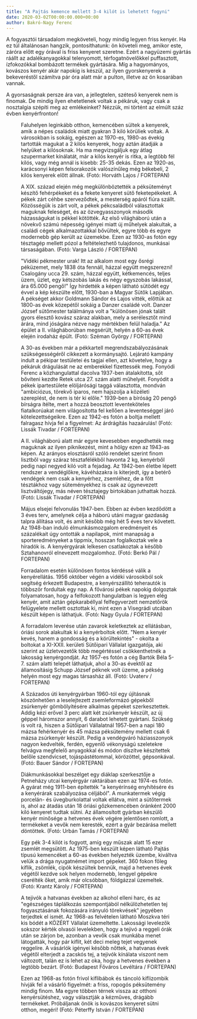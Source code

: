 ```yaml
---
title: "A Pajtás kemence mellett 3-4 kilót is lehetett fogyni"
date: 2020-03-02T00:00:00.000+00:00
author: Bakró-Nagy Ferenc
---
```


A fogyasztói társadalom megköveteli, hogy mindig legyen friss kenyér. Ha ez túl általánosan hangzik, pontosíthatunk: ön követeli meg, amikor este, záróra előtt egy órával is friss kenyeret szeretne. Ezért a nagyüzemi gyártás ráállt az adalékanyagokkal telenyomott, térfogatnövelőkkel puffasztott, ízfokozókkal bombázott termékek gyártására. Míg a hagyományos, kovászos kenyér akár napokig is készül, az ilyen gyorskenyerek a bekeveréstől számítva pár óra alatt már a pulton, illetve az ön kosarában vannak.

A gyorsaságnak persze ára van, a jellegtelen, széteső kenyerek nem is finomak. De mindig ilyen ehetetlenek voltak a pékáruk, vagy csak a nosztalgia szépíti meg az emlékeinket? Nézzük, mi történt az elmúlt száz évben kenyérfronton!

<figure>
<img src="/images/31842537_ed36dea4109cc9cd5c29bbff7794d087_wm.jpg" alt="" />
<figcaption>Faluhelyen leginkább otthon, kemencében sültek a kenyerek, amik a népes családok miatt gyakran 3 kiló körüliek voltak. A városokban is sokáig, egészen az 1970-es, 1980-as évekig tartották magukat a 2 kilós kenyerek, hogy aztán átadják a helyüket a kilósoknak. Ha ma megvizsgáljuk egy átlag szupermarket kínálatát, már a kilós kenyér is ritka, a legtöbb fél kilós, vagy még annál is kisebb: 25-35 dekás. Ezen az 1920-as, karácsonyi képen felsorakozók valószínűleg még békebeli, 2 kilós kenyerek előtt állnak. (Fotó: Horváth Lajos / FORTEPAN)</figcaption>
</figure>

<figure>
<img src="/images/31842551_960eca53dfcc6276f0e004ba248f40c8_wm.jpg" alt="" />
<figcaption>A XIX. század elején még megkülönböztették a péksüteményt készítő fe­hérpékeket és a fekete kenyeret sütő feketepékeket. A pékek zárt céhbe szerveződtek, a mesterség apáról fiúra szállt. Közösségük is zárt volt, a pékek pékcsaládból választottak maguknak feleséget, és az özvegyasszonyok második házasságukat is pékkel kötötték. Az első világháború után a növekvő számú népesség igényei miatt új műhelyek alakultak, a családi cégek alkalmazottakkal bővültek, egyre több és egyre modernebb gép került az üzemekbe. Ezen az 1930-as fotón egy tésztagép mellett pózol a feltételezhető tulajdonos, munkásai társaságában. (Fotó: Varga László / FORTEPAN)</figcaption>
</figure>

<figure>
<img src="/images/31842541_2a2a59b350b3f7c81b927d23ad094c01_wm.jpg" alt="" />
<figcaption>"Vidéki pékmester urak! Itt az alkalom most egy ősrégi péküzemet, mely 1838 óta fennáll, házzal együtt megszerezni! Csalogány ucca 29. szám, házzal együtt, kétkemencés, teljes üzem, üzlet, egy kétszobás lakás és négy egyszobás lakással, ára 65.000 pengő!" Így hirdették a képen látható sütödét egy évvel a kép készülte előtt, 1930-ban a Magyar Sütők Lapjában. A pékséget akkor Goldmann Sándor és Lajos vitték, előttük az 1800-as évek közepétől sokáig a Danzer családé volt. Danzer József sütőmester találmánya volt a "különösen jónak talált gyors élesztő kovász száraz alakban, mely a serélesztőt mind árára, mind jóságára nézve nagy mértékben felül haladja." Az épület a II. világháborúban megsérült, helyén a 60-as évek elején irodaház épült. (Fotó: Széman György / FORTEPAN)</figcaption>
</figure>

<figure>
<img src="/images/31842547_1802396246ebd436c5aeaba185ee7ecb_wm.jpg" alt="" />
<figcaption>A 30-as években már a pékkartell megrendszabályozásának szükségességéről cikkezett a kormánysajtó. Lejárató kampány indult a pékipar testületei és tagjai ellen, azt követelve, hogy a pékáruk drágulását ne az emberekkel fizettessék meg. Fonyódi Ferenc a közhangulattal dacolva 1937-ben átalakította, sőt bővíteni kezdte Retek utca 27. szám alatti műhelyét. Fonyódit a pékek ipartestülete elöljárósági taggá választotta, mondván "ambiciózus, törekvő iparos, nem hajszolja a közéleti szereplést, de nem is tér ki előle." 1939-ben a bíróság 20 pengő bírságra ítélte, mert a hozzá beosztott leventeköteles fiatalkorúakat nem világosította fel kellően a leventeséggel járó kötelezettségeikre. Ezen az 1942-es fotón a boltja mellett falragasz hívja fel a figyelmet: Az árdrágítás hazaárulás! (Fotó: Lissák Tivadar / FORTEPAN)</figcaption>
</figure>

<figure>
<img src="/images/31850073_8666b3b9c0a8ebed3a9567c12757e98d_wm.jpg" alt="" />
<figcaption>A II. világháború alatt már egyre kevesebben engedhették meg maguknak az ilyen piknikezést, mint a hölgy ezen az 1943-as képen. Az arányos elosztásról szóló rendelet szerint finom lisztből vagy száraz tésztafélékből havonta 2 kg, kenyérből pedig napi negyed kiló volt a fejadag. Az 1942-ben életbe lépett rendszer a vendéglőkre, kávéházakra is kiterjedt, így a betérő vendégek nem csak a kenyérhez, zsemléhez, de a főtt tésztákhoz vagy süteményekhez is csak az úgynevezett lisztváltójegy, más néven tésztajegy birtokában juthattak hozzá. (Fotó: Lissák Tivadar / FORTEPAN)</figcaption>
</figure>

<figure>
<img src="/images/31842535_d9f15700d0bba96f1ebffd29203c8a34_wm.jpg" alt="" />
<figcaption>Május elsejei felvonulás 1947-ben. Ebben az évben kezdődött a 3 éves terv, amelynek célja a háború utáni magyar gazdaság talpra állítása volt, és amit később még hét 5 éves terv követett. Az 1948-ban induló élmunkásmozgalom eredményeit és százalékait úgy ontották a napilapok, mint manapság a sporteredményeket a tippmix, hosszan foglalkoztak vele a híradók is. A kenyérgyárak lelkesen csatlakoztak a később Sztahanovról elnevezett mozgalomhoz. (Fotó: Berkó Pál / FORTEPAN)</figcaption>
</figure>

<figure>
<img src="/images/31842539_d4f130895233d49665d2b6ba304cab15_wm.jpg" alt="" />
<figcaption>Forradalom esetén különösen fontos kérdéssé válik a kenyérellátás. 1956 október végén a vidéki városokból sok segítség érkezett Budapestre, a kenyérszállító teherautók is többször fordultak egy nap. A fővárosi pékek napokig dolgoztak folyamatosan, hogy a felfokozott hangulatban is legyen elég kenyér, amit aztán gépkarabéllyal felfegyverzett nemzetőrök felügyelete mellett osztottak ki, mint ezen a Visegrádi utcában készült képen is láthatjuk. (Fotó: Nagy Gyula / FORTEPAN)</figcaption>
</figure>

<figure>
<img src="/images/31842555_f855d1471eafabdfbe539114e81d4158_wm.jpg" alt="" />
<figcaption>A forradalom leverése után zavarok keletkeztek az ellátásban, óriási sorok alakultak ki a kenyérboltok előtt. "Nem a kenyér kevés, hanem a gondosság és a körültekintés" - okolta a boltokat a XI-XXII. kerületi Sütőipari Vállalat igazgatója, aki szerint az üzletvezetők több megértéssel csökkenthetnék a lakosság kenyérgondját. Az 1957-es fotón a cég Bartók Béla 5-7. szám alatti telepét láthatjuk, ahol a 30-as évektől az államosításig Schupp József péknek volt üzeme, a pékség helyén most egy magas társasház áll. (Fotó: Uvaterv / FORTEPAN)</figcaption>
</figure>

<figure>
<img src="/images/31842543_0e6197dd3b5259426af14c2f5b9718d3_wm.jpg" alt="" />
<figcaption>A Százados úti kenyérgyárban 1960-tól egy újításnak köszönhetően a leselejtezett zsemleformázó gépekből zsúrkenyér gömbölyítésére alkalmas gépeket szerkesztettek. Addig kézi erővel 3 perc alatt két zsúrkenyér készült, az új géppel háromszor annyit, 6 darabot lehetett gyártani. Szükség is volt rá, hiszen a Sütőipari Vállalatnál 1957-ben a napi 180 mázsa fehérkenyér és 45 mázsa péksütemény mellett csak 6 mázsa zsúrkenyér készült. Pedig a vendégváró háziasszonyok nagyon kedvelték, ferdén, egyenlő vékonyságú szeletekre felvágva megfelelő anyagokkal és módon díszítve készítettek belőle szendvicset, tojáspástétommal, körözöttel, gépsonkával. (Fotó: Bauer Sándor / FORTEPAN)</figcaption>
</figure>

<figure>
<img src="/images/31842549_1543a74a2c309af7f6f74806019f6c96_wm.jpg" alt="" />
<figcaption>Diákmunkásokkal beszélget egy diáklap szerkesztője a Petneházy utcai kenyérgyár raktárában ezen az 1974-es fotón. A gyárat még 1911-ben építették "a kenyérínség enyhítésére és a kenyérárak szabályozása céljából". A munkatermek végig porcelán- és üvegburkolattal voltak ellátva, mint a sütőtermek is, ahol az átadás után 18 óriási gőzkemencében óránként 2000 kiló kenyeret tudtak sütni. Az államosított gyárban készülő kenyér minősége a hetvenes évek végére jelentősen romlott, a termékeket a vevők nem keresték, ezért a gyár bezárása mellett döntöttek. (Fotó: Urbán Tamás / FORTEPAN)</figcaption>
</figure>

<figure>
<img src="/images/31842545_c1b0a457ca7e4f4c0f046068ef06ab64_wm.jpg" alt="" />
<figcaption>Egy pék 3-4 kilót is fogyott, amíg egy műszak alatt 15 ezer zsemlét megsütött. Az 1975-ben készült képen látható Pajtás típusú kemencéket a 60-as években helyezték üzembe, kiváltva velük a drága nyugatnémet import gépeket. 360 fokon főleg kiflik, zsömlék, cipók készültek bennük, majd a hetvenes évek végétől kezdve sok helyen modernebb, lengyel gépekre cserélték őket, amik már olcsóbban, földgázzal üzemeltek. (Fotó: Krantz Károly / FORTEPAN)</figcaption>
</figure>

<figure>
<img src="/images/31842553_4c682694a80c41a630310218e909df2f_wm.jpg" alt="" />
<figcaption>A tejivók a hatvanas években az alkohol elleni harc, és az "egészséges táplálkozás szempontjából nélkülözhetetlen tej fogyasztásának fokozására irányuló törekvések" jegyében terjedtek el ismét. Az 1968-as felvételen látható Moszkva téri kis bódét a KÖZÉRT Vállalat üzemeltette. Lakossági levelezők sokszor kérték olvasói levelekben, hogy a tejivó a reggeli órák után se zárjon be, azonban a vevők csak munkába menet látogatták, hogy pár kiflit, két deci meleg tejet vegyenek reggelire. A vásárlók igényei később nőttek, a hatvanas évek végétől elterjedt a zacskós tej, a tejivók kínálata viszont nem változott, talán ez is lehet az oka, hogy a hetvenes években a legtöbb bezárt. (Fotó: Budapest Főváros Levéltára / FORTEPAN)</figcaption>
</figure>

<figure>
<img src="/images/31842533_90f760b4faa46b2740701ddebc4295e2_wm.jpg" alt="" />
<figcaption>Ezen az 1968-as fotón frivol kiflibábok és táncoló kiflizombik hívják fel a vásárló figyelmét: a friss, ropogós péksütemény mindig finom. Ma egyre többen térnek vissza az otthoni kenyérsütéshez, vagy választják a kézműves, drágább termékeket. Próbáljanak önök is kovászos kenyeret sütni otthon, megéri! (Fotó: Péterffy István / FORTEPAN)</figcaption>
</figure>
